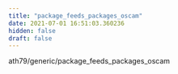 ```yaml
---
title: "package_feeds_packages_oscam"
date: 2021-07-01 16:51:03.360236
hidden: false
draft: false
---
```


ath79/generic/package_feeds_packages_oscam

